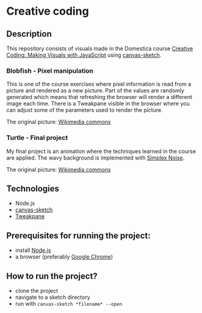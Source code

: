 # Creative coding

## Description

This repository consists of visuals made in the Domestica course [Creative Coding: Making Visuals with JavaScript](https://www.domestika.org/en/courses/2729-creative-coding-making-visuals-with-javascript) using [canvas-sketch](https://github.com/mattdesl/canvas-sketch/tree/master).

### Blobfish - Pixel manipulation

This is one of the course exercises where pixel information is read from a picture and rendered as a new picture. Part of the values are randomly generated which means that refreshing the browser will render a different image each time. There is a Tweakpane visible in the browser where you can adjust some of the parameters used to render the picture.

The original picture: [Wikimedia commons](https://commons.wikimedia.org/wiki/File:Psychrolutes_marcidus.jpg)

### Turtle - Final project

My final project is an animation where the techniques learned in the course are applied. The wavy background is implemented with [Simplex Noise](https://www.npmjs.com/package/simplex-noise).

The original picture: [Wikimedia commons](https://commons.wikimedia.org/wiki/File:Vector_turtle.svg)

## Technologies
- Node.js
- [canvas-sketch](https://github.com/mattdesl/canvas-sketch/tree/master)
- [Tweakpane](https://cocopon.github.io/tweakpane/)

## Prerequisites for running the project:
- install [Node.js](https://nodejs.org/en)
- a browser (preferably [Google Chrome](https://www.google.com/chrome/))

## How to run the project?
- clone the project
- navigate to a sketch directory
- run with `canvas-sketch *filename* --open`